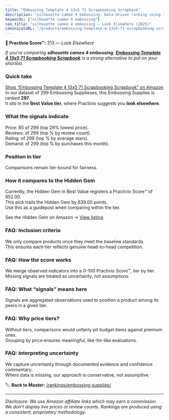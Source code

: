 ```yaml
---
title: "Embossing Template 4 13x5 71 Scrapbooking Scrapbook"
description: "silhouette cameo 4 embossing: Data-driven ranking using the Practivio Score™. Positioned by quality, value, demand, findability, momentum."
keywords: ["silhouette cameo 4 embossing"]
seo_title: "silhouette cameo 4 embossing — Look Elsewhere (2025)"
canonicalURL: "/products/embossing-template-4-13x5-71-scrapbooking-scrapbook-B0FBX144FW/"
---
```


**🚫 Practivio Score™:** 213 — _Look Elsewhere_


*If you're comparing **silhouette cameo 4 embossing**, **[Embossing Template 4 13x5 71 Scrapbooking Scrapbook](https://www.amazon.com/dp/B0FBX144FW?tag=practivio-20)** is a strong alternative to put on your shortlist.*
### Quick take
[Shop “Embossing Template 4 13x5 71 Scrapbooking Scrapbook” on Amazon](https://www.amazon.com/dp/B0FBX144FW?tag=practivio-20)
In our dataset of 299 Embossing Supplieses, this Embossing Supplies is ranked **297**.  
It sits in the **Best Value tier**, where Practivio suggests you **look elsewhere**.

### What the signals indicate
Price: 85 of 299 (top 29% lowest price).  
Reviews:  of 299 (top % by review count).  
Rating:  of 299 (top % by average stars).  
Demand:  of 299 (top % by purchases this month).

### Position in tier
Comparisons remain tier-bound for fairness.

### How it compares to the Hidden Gem
Currently, the Hidden Gem in Best Value registers a Practivio Score™ of 852.00.  
This pick trails the Hidden Gem by 639.00 points.  
Use this as a guidepost when comparing within the tier.  

See the Hidden Gem on Amazon → [View listing](https://www.amazon.com/dp/B095HXH34C?tag=practivio-20)

### FAQ: Inclusion criteria
We only compare products once they meet the baseline standards.  
This ensures each tier reflects genuine head-to-head competition.

### FAQ: How the score works
We merge observed indicators into a 0–100 Practivio Score™, tier by tier.  
Missing signals are treated as uncertainty, not assumptions.

### FAQ: What “signals” means here
Signals are aggregated observations used to position a product among its peers in a given tier.

### FAQ: Why price tiers?
Without tiers, comparisons would unfairly pit budget items against premium ones.  
Grouping by price ensures meaningful, like-for-like evaluations.

### FAQ: Interpreting uncertainty
We capture uncertainty through documented evidence and confidence commentary.  
Where data is missing, our approach is conservative, not assumptive.


🏷️ **Back to Master:** [/rankings/embossing-supplies/](/rankings/embossing-supplies/)

---
_Disclosure: We use Amazon affiliate links which may earn a commission. We don’t display live prices or review counts. Rankings are produced using a consistent, proprietary methodology._
